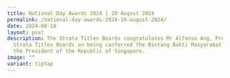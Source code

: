 ```yaml
---
title: National Day Awards 2024 | 10 August 2024
permalink: /national-day-awards-2024-10-august-2024/
date: 2024-08-10
layout: post
description: The Strata Titles Boards congratulates Mr Alfonso Ang, President,
  Strata Titles Boards on being conferred the Bintang Bakti Masyarakat (BBM) by
  the President of the Republic of Singapore.
image: ""
variant: tiptap
---
```

